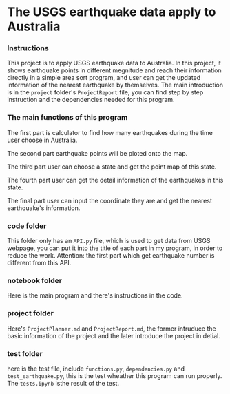 # The USGS earthquake data apply to Australia

### Instructions

This project is to apply USGS earthquake data to Australia. In this project, it shows earthquake points in different megnitude and reach their information 
 directly in a simple area sort program, and user can get the updated information of the nearest earthquake by themselves. The main introduction is in the `project` folder's `ProjectReport` file, you can find step by step instruction and the dependencies needed for this program.
 
### The main functions of this program

The first part is calculator to find how many earthquakes during the time user choose in Australia.

The second part earthquake points will be ploted onto the map.

The third part user can choose a state and get the point map of this state.

The fourth part user can get the detail information of the earthquakes in this state. 

The final part user can input the coordinate they are and get the nearest earthquake's information.
 
### code folder

This folder only has an `API.py` file, which is used to get data from USGS webpage, you can put it into the title of each part in my program, in order to reduce the 
work. Attention: the first part which get earthquake number is different from this API.

### notebook folder

Here is the main program and there's instructions in the code.

### project folder

Here's `ProjectPlanner.md` and `ProjectReport.md`, the former intruduce the basic information of the project and the later introduce the project in detial.

### test folder

here is the test file, include `functions.py`, `dependencies.py` and `test_earthquake.py`, this is the test wheather this program can run properly. The `tests.ipynb` isthe result of the test.

